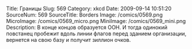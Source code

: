 Title: Границы 
Slug: 569 
Category: xkcd 
Date: 2009-09-14 10:51:20 
SourceNum: 569 
SourceTitle: Borders 
Image: /comics/0569.png 
MicroImage: /comics/0569_micro.png 
MiniImage: /comics/0569_mini.png 
Description: В конце концов образуется ООН. И тогда одинокий повстанец пробежит вдоль линии флагов перед зданием организации, вернется на свою базу и получит зиллион очков. 

